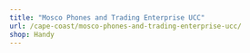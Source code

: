 ```yaml
---
title: "Mosco Phones and Trading Enterprise UCC"
url: /cape-coast/mosco-phones-and-trading-enterprise-ucc/
shop: Handy
---
```

